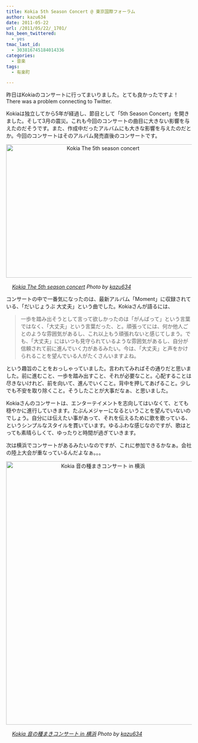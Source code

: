 ```yaml
---
title: Kokia 5th Season Concert @ 東京国際フォーラム
author: kazu634
date: 2011-05-22
url: /2011/05/22/_1701/
has_been_twittered:
  - yes
tmac_last_id:
  - 303816745184014336
categories:
  - 音楽
tags:
  - 有楽町

---
```

昨日はKokiaのコンサートに行ってまいりました。とても良かったですよ！ There was a problem connecting to Twitter. 

<!--more-->

Kokiaは独立してから5年が経過し、節目として「5th Season Concert」を開きました。そして3月の震災。これも今回のコンサートの曲目に大きない影響を与えたのだそうです。また、作成中だったアルバムにも大きな影響を与えたのだとか。今回のコンサートはそのアルバム発売直後のコンサートです。

<p style="text-align: center;">
<a href="http://blog.kazu634.com/2011/05/22/kokia-5th-season-concert-%e6%9d%b1%e4%ba%ac%e5%9b%bd%e9%9a%9b%e3%83%95%e3%82%a9%e3%83%bc%e3%83%a9%e3%83%a0/kokia-the-5th-season-concert/" onclick="__gaTracker('send', 'event', 'outbound-article', 'http://blog.kazu634.com/2011/05/22/kokia-5th-season-concert-%e6%9d%b1%e4%ba%ac%e5%9b%bd%e9%9a%9b%e3%83%95%e3%82%a9%e3%83%bc%e3%83%a9%e3%83%a0/kokia-the-5th-season-concert/', '');" title='Kokia The 5th season concert'><img width="510" height="361" src="http://blog.kazu634.com/wp-content/uploads/2012/06/Kokia-The-5th-season-concert.jpg" class="attachment-large aligncenter wp-image-1123" alt="Kokia The 5th season concert" title="Kokia The 5th season concert" srcset="http://blog.kazu634.com/wp-content/uploads/2012/06/Kokia-The-5th-season-concert-300x212.jpg 300w, http://blog.kazu634.com/wp-content/uploads/2012/06/Kokia-The-5th-season-concert.jpg 1024w" sizes="(max-width: 510px) 100vw, 510px" /></a>
</p>

<cite class="flickr_photographer"><img src="http://www.flickr.com/favicon.ico" alt="" width="16" /><a href="http://www.flickr.com/photos/42332031@N02/5744947168/" onclick="__gaTracker('send', 'event', 'outbound-article', 'http://www.flickr.com/photos/42332031@N02/5744947168/', 'Kokia The 5th season concert');" rel="nofollow"  target="_blank">Kokia The 5th season concert</a> Photo by <a href="http://www.flickr.com/photos/42332031@N02/" onclick="__gaTracker('send', 'event', 'outbound-article', 'http://www.flickr.com/photos/42332031@N02/', 'kazu634');" rel="nofollow"  target="_blank">kazu634</a></cite>

コンサートの中で一番気になったのは、最新アルバム「Moment」に収録されている、「だいじょうぶ 大丈夫」という曲でした。Kokiaさんが語るには、

> 一歩を踏み出そうとして言って欲しかったのは「がんばって」という言葉ではなく、「大丈夫」という言葉だった、と。頑張ってには、何か他人ごとのような雰囲気があるし、これ以上もう頑張れないと感じてしまう。でも、「大丈夫」にはいつも見守られているような雰囲気があるし、自分が信頼されて前に進んでいく力があるみたい。今は、「大丈夫」と声をかけられることを望んでいる人がたくさんいますよね。

という趣旨のことをおっしゃっていました。言われてみればその通りだと思いました。前に進むこと、一歩を踏み出すこと、それが必要なこと。心配することは尽きないけれど、前を向いて、進んでいくこと。背中を押してあげること。少しでも不安を取り除くこと。そうしたことが大事だなぁ、と思いました。
  
Kokiaさんのコンサートは、エンターテイメントを志向してはいなくて、とても穏やかに進行していきます。たぶんメジャーになるということを望んでいないのでしょう。自分には伝えたい事があって、それを伝えるために歌を歌っている、というシンプルなスタイルを貫いています。ゆるふわな感じなのですが、歌はとっても素晴らしくて、ゆったりと時間が過ぎていきます。
  
次は横浜でコンサートがあるみたいなのですが、これに参加できるかなぁ。会社の陸上大会が重なっているんだよなぁ。。。

<p style="text-align: center;">
<a href="http://blog.kazu634.com/2011/05/22/kokia-5th-season-concert-%e6%9d%b1%e4%ba%ac%e5%9b%bd%e9%9a%9b%e3%83%95%e3%82%a9%e3%83%bc%e3%83%a9%e3%83%a0/kokia-%e9%9f%b3%e3%81%ae%e7%a8%ae%e3%81%be%e3%81%8d%e3%82%b3%e3%83%b3%e3%82%b5%e3%83%bc%e3%83%88-in-%e6%a8%aa%e6%b5%9c/" onclick="__gaTracker('send', 'event', 'outbound-article', 'http://blog.kazu634.com/2011/05/22/kokia-5th-season-concert-%e6%9d%b1%e4%ba%ac%e5%9b%bd%e9%9a%9b%e3%83%95%e3%82%a9%e3%83%bc%e3%83%a9%e3%83%a0/kokia-%e9%9f%b3%e3%81%ae%e7%a8%ae%e3%81%be%e3%81%8d%e3%82%b3%e3%83%b3%e3%82%b5%e3%83%bc%e3%83%88-in-%e6%a8%aa%e6%b5%9c/', '');" title='Kokia 音の種まきコンサート in 横浜'><img width="510" height="713" src="http://blog.kazu634.com/wp-content/uploads/2012/06/Kokia-in-.jpg" class="attachment-large aligncenter wp-image-1124" alt="Kokia 音の種まきコンサート in 横浜" title="Kokia 音の種まきコンサート in 横浜" /></a>
</p>

<cite class="flickr_photographer"><img src="http://www.flickr.com/favicon.ico" alt="" width="16" /><a href="http://www.flickr.com/photos/42332031@N02/5744398721/" onclick="__gaTracker('send', 'event', 'outbound-article', 'http://www.flickr.com/photos/42332031@N02/5744398721/', 'Kokia 音の種まきコンサート in 横浜');" rel="nofollow"  target="_blank">Kokia 音の種まきコンサート in 横浜</a> Photo by <a href="http://www.flickr.com/photos/42332031@N02/" onclick="__gaTracker('send', 'event', 'outbound-article', 'http://www.flickr.com/photos/42332031@N02/', 'kazu634');" rel="nofollow"  target="_blank">kazu634</a></cite>
